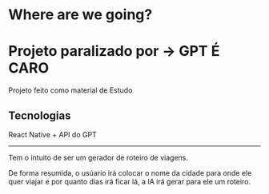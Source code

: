 # Where are we going?

# Projeto paralizado por -> GPT É CARO 

Projeto feito como material de Estudo

## Tecnologias 
React Native + API do GPT

---

Tem o intuito de ser um gerador de roteiro de viagens.

De forma resumida, o usúario irá colocar o nome da cidade para onde ele quer viajar e por quanto dias irá ficar lá, a IA irá gerar para ele um roteiro. 
